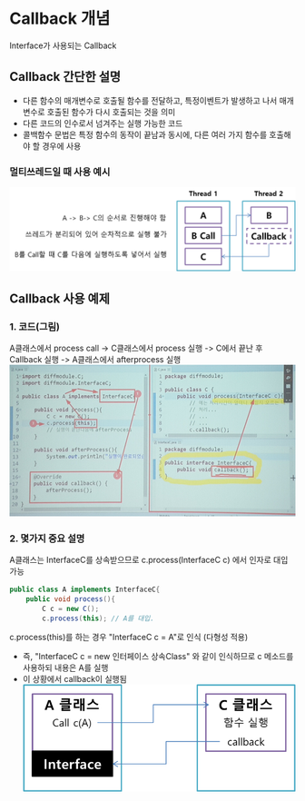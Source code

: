 # Callback 개념
Interface가 사용되는 Callback


## Callback 간단한 설명
* 다른 함수의 매개변수로 호출될 함수를 전달하고, 특정이벤트가 발생하고 나서 매개변수로 호출된 함수가 다시 호출되는 것을 의미
* 다른 코드의 인수로서 넘겨주는 실행 가능한 코드
* 콜백함수 문법은 특정 함수의 동작이 끝남과 동시에, 다른 여러 가지 함수를 호출해야 할 경우에 사용
### 멀티쓰레드일 때 사용 예시
![](https://github.com/Lee-KyungSeok/Study/blob/master/Java/Contents/CallbackExample/picture/callback1.png)

## Callback 사용 예제

### 1. __코드(그림)__
A클래스에서 process call -> C클래스에서 process 실행 -> C에서 끝난 후 Callback 실행 -> A클래스에서 afterprocess 실행
</br> ![](https://github.com/Lee-KyungSeok/Study/blob/master/Java/Contents/CallbackExample/picture/callback2.png)

### 2. __몇가지 중요 설명__
A클래스는 InterfaceC를 상속받으므로 c.process(InterfaceC c) 에서 인자로 대입 가능

```java
public class A implements InterfaceC{
	public void process(){
		C c = new C();
		c.process(this); // A를 대입.
```

c.process(this)를 하는 경우 "InterfaceC c = A"로 인식 (다형성 적용)</br>
* 즉, "InterfaceC c = new 인터페이스 상속Class" 와 같이 인식하므로 c 메소드를 사용하되 내용은 A를 실행</br>
* 이 상황에서 callback이 실행됨
![](https://github.com/Lee-KyungSeok/Study/blob/master/Java/Contents/CallbackExample/picture/callback3.png)
